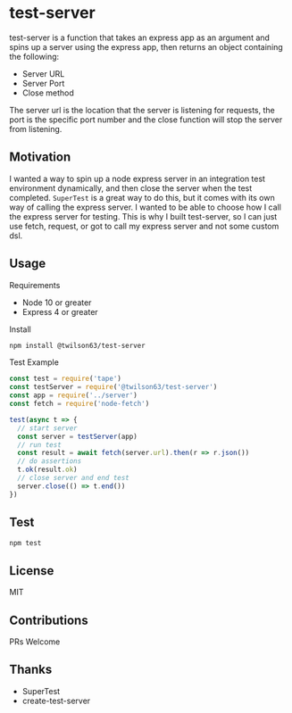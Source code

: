 # test-server

test-server is a function that takes an express app as an argument and spins up a server using the express app, then returns an object containing the following:

* Server URL
* Server Port
* Close method

The server url is the location that the server is listening for requests, the port is the specific port number and the close function will stop the server from listening.

## Motivation

I wanted a way to spin up a node express server in an integration test environment dynamically, and then close the server when the test completed. `SuperTest` is a great way to do this, but it comes with its own way of calling the express server. I wanted to be able to choose how I call the express server for testing. This is why I built test-server, so I can just use fetch, request, or got to call my express server and not some custom dsl.

## Usage

Requirements

* Node 10 or greater
* Express 4 or greater

Install

``` sh
npm install @twilson63/test-server
```

Test Example

``` js
const test = require('tape')
const testServer = require('@twilson63/test-server')
const app = require('../server')
const fetch = require('node-fetch')

test(async t => {
  // start server
  const server = testServer(app)
  // run test
  const result = await fetch(server.url).then(r => r.json())
  // do assertions
  t.ok(result.ok)
  // close server and end test
  server.close(() => t.end())
})
```

## Test

``` sh
npm test
```


## License

MIT

## Contributions

PRs Welcome

## Thanks

- SuperTest
- create-test-server


